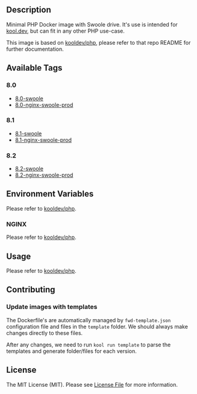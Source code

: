 ## Description

Minimal PHP Docker image with Swoole drive. It's use is intended for [kool.dev](https://github.com/kool-dev/kool), but can fit in any other PHP use-case.

This image is based on [kooldev/php](https://github.com/kool-dev/docker-php), please refer to that repo README for further documentation.

## Available Tags

### 8.0

- [8.0-swoole](https://github.com/kool-dev/docker-php-swoole/blob/main/8.0-swoole/Dockerfile)
- [8.0-nginx-swoole-prod](https://github.com/kool-dev/docker-php-swoole/blob/main/8.0-nginx-swoole-prod/Dockerfile)


### 8.1

- [8.1-swoole](https://github.com/kool-dev/docker-php-swoole/blob/main/8.1-swoole/Dockerfile)
- [8.1-nginx-swoole-prod](https://github.com/kool-dev/docker-php-swoole/blob/main/8.1-nginx-swoole-prod/Dockerfile)

### 8.2

- [8.2-swoole](https://github.com/kool-dev/docker-php-swoole/blob/main/8.2-swoole/Dockerfile)
- [8.2-nginx-swoole-prod](https://github.com/kool-dev/docker-php-swoole/blob/main/8.2-nginx-swoole-prod/Dockerfile)


## Environment Variables

Please refer to [kooldev/php](https://github.com/kool-dev/docker-php).

### NGINX

Please refer to [kooldev/php](https://github.com/kool-dev/docker-php).

## Usage

Please refer to [kooldev/php](https://github.com/kool-dev/docker-php).

## Contributing

### Update images with templates

The Dockerfile's are automatically managed by `fwd-template.json` configuration file and files in the `template` folder. We should always make changes directly to these files.

After any changes, we need to run `kool run template` to parse the templates and generate folder/files for each version.

## License

The MIT License (MIT). Please see [License File](LICENSE.md) for more information.